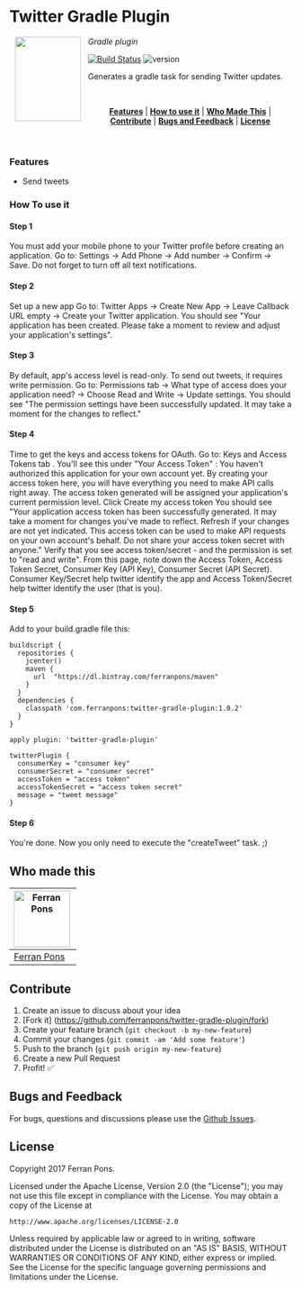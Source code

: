 Twitter Gradle Plugin
=====================

<img align="left" width="0" height="150px" hspace="5"/>
<img src="https://gradle.org/images/gradle-256x256.png" align="left" width="117px" height="150px"/>
<img align="left" width="0" height="150px" hspace="5"/>

*Gradle plugin*

[![Build Status](https://travis-ci.org/ferranpons/twitter-gradle-plugin.svg?branch=master)](https://travis-ci.org/ferranpons/twitter-gradle-plugin) ![version](https://img.shields.io/badge/version-v1.0.2-blue.svg)

Generates a gradle task for sending Twitter updates.

<br/>
<p align="center">
<b><a href="#features">Features</a></b>
|
<b><a href="#how-to-use-it">How to use it</a></b>
|
<b><a href="#who-made-this">Who Made This</a></b>
|
<b><a href="#contribute">Contribute</a></b>
|
<b><a href="#bugs-and-feedback">Bugs and Feedback</a></b>
|
<b><a href="#license">License</a></b>
</p>
<br/>


### Features

* Send tweets


### How To use it

#### Step 1

You must add your mobile phone to your Twitter profile before creating an application.
Go to: Settings -> Add Phone -> Add number -> Confirm -> Save.
Do not forget to turn off all text notifications.

#### Step 2

Set up a new app
Go to: Twitter Apps -> Create New App -> Leave Callback URL empty -> Create your Twitter application.
You should see "Your application has been created. Please take a moment to review and adjust your application's settings".

#### Step 3

By default, app's access level is read-only. To send out tweets, it requires write permission.
Go to: Permissions tab -> What type of access does your application need? -> Choose Read and Write -> Update settings.
You should see "The permission settings have been successfully updated. It may take a moment for the changes to reflect."

#### Step 4

Time to get the keys and access tokens for OAuth.
Go to: Keys and Access Tokens tab . You'll see this under "Your Access Token" : You haven't authorized this application for your own account yet. By creating your access token here, you will have everything you need to make API calls right away. The access token generated will be assigned your application's current permission level.
Click Create my access token
You should see "Your application access token has been successfully generated. It may take a moment for changes you've made to reflect. Refresh if your changes are not yet indicated. This access token can be used to make API requests on your own account's behalf. Do not share your access token secret with anyone."
Verify that you see access token/secret - and the permission is set to "read and write".
From this page, note down the Access Token, Access Token Secret, Consumer Key (API Key), Consumer Secret (API Secret). Consumer Key/Secret help twitter identify the app and Access Token/Secret help twitter identify the user (that is you).

#### Step 5

Add to your build.gradle file this:

```
buildscript {
  repositories {
    jcenter()
    maven {
      url  "https://dl.bintray.com/ferranpons/maven"
    }
  }
  dependencies {
    classpath 'com.ferranpons:twitter-gradle-plugin:1.0.2'
  }
}

apply plugin: 'twitter-gradle-plugin'

twitterPlugin {
  consumerKey = "consumer key"
  consumerSecret = "consumer secret"
  accessToken = "access token"
  accessTokenSecret = "access token secret"
  message = "tweet message"
}
```

#### Step 6

You're done. Now you only need to execute the "createTweet" task. ;)



Who made this
--------------


| <a href="https://github.com/ferranpons"><img src="https://avatars2.githubusercontent.com/u/1225463?v=3&s=460" alt="Ferran Pons" align="left" height="100" width="100" /></a>
|---
| [Ferran Pons](https://github.com/ferranpons)


Contribute
----------

1. Create an issue to discuss about your idea
2. [Fork it] (https://github.com/ferranpons/twitter-gradle-plugin/fork)
3. Create your feature branch (`git checkout -b my-new-feature`)
4. Commit your changes (`git commit -am 'Add some feature'`)
5. Push to the branch (`git push origin my-new-feature`)
6. Create a new Pull Request
7. Profit! :white_check_mark:


Bugs and Feedback
-----------------

For bugs, questions and discussions please use the [Github Issues](https://github.com/ferranpons/twitter-gradle-plugin/issues).


License
-------

Copyright 2017 Ferran Pons.

Licensed under the Apache License, Version 2.0 (the "License");
you may not use this file except in compliance with the License.
You may obtain a copy of the License at

    http://www.apache.org/licenses/LICENSE-2.0

Unless required by applicable law or agreed to in writing, software
distributed under the License is distributed on an "AS IS" BASIS,
WITHOUT WARRANTIES OR CONDITIONS OF ANY KIND, either express or implied.
See the License for the specific language governing permissions and
limitations under the License.
